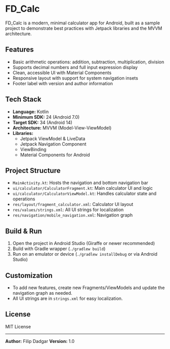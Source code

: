 # FD_Calc

FD_Calc is a modern, minimal calculator app for Android, built as a sample project to demonstrate best practices with Jetpack libraries and the MVVM architecture.

## Features
- Basic arithmetic operations: addition, subtraction, multiplication, division
- Supports decimal numbers and full input expression display
- Clean, accessible UI with Material Components
- Responsive layout with support for system navigation insets
- Footer label with version and author information

## Tech Stack
- **Language:** Kotlin
- **Minimum SDK:** 24 (Android 7.0)
- **Target SDK:** 34 (Android 14)
- **Architecture:** MVVM (Model-View-ViewModel)
- **Libraries:**
  - Jetpack ViewModel & LiveData
  - Jetpack Navigation Component
  - ViewBinding
  - Material Components for Android

## Project Structure
- `MainActivity.kt`: Hosts the navigation and bottom navigation bar
- `ui/calculator/CalculatorFragment.kt`: Main calculator UI and logic
- `ui/calculator/CalculatorViewModel.kt`: Handles calculator state and operations
- `res/layout/fragment_calculator.xml`: Calculator UI layout
- `res/values/strings.xml`: All UI strings for localization
- `res/navigation/mobile_navigation.xml`: Navigation graph

## Build & Run
1. Open the project in Android Studio (Giraffe or newer recommended)
2. Build with Gradle wrapper (`./gradlew build`)
3. Run on an emulator or device (`./gradlew installDebug` or via Android Studio)

## Customization
- To add new features, create new Fragments/ViewModels and update the navigation graph as needed.
- All UI strings are in `strings.xml` for easy localization.

## License
MIT License

---

**Author:** Filip Dadgar
**Version:** 1.0

